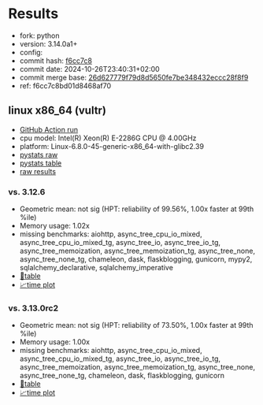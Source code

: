 # Results

- fork: python
- version: 3.14.0a1+
- config: 
- commit hash: [f6cc7c8](https://github.com/python/cpython/commit/f6cc7c8)
- commit date: 2024-10-26T23:40:31+02:00
- commit merge base: [26d627779f79d8d5650fe7be348432eccc28f8f9](https://github.com/python/cpython/commit/26d627779f79d8d5650fe7be348432eccc28f8f9)
- ref: f6cc7c8bd01d8468af70

## linux x86_64 (vultr)

- [GitHub Action run](https://github.com/facebookexperimental/free-threading-benchmarking/actions/runs/11535982459)
- cpu model: Intel(R) Xeon(R) E-2286G CPU @ 4.00GHz
- platform: Linux-6.8.0-45-generic-x86_64-with-glibc2.39
- [pystats raw](bm-20241026-vultr-x86_64-python-f6cc7c8bd01d8468af70-3.14.0a1%2B-f6cc7c8-pystats.json)
- [pystats table](bm-20241026-vultr-x86_64-python-f6cc7c8bd01d8468af70-3.14.0a1%2B-f6cc7c8-pystats.md)
- [raw results](bm-20241026-vultr-x86_64-python-f6cc7c8bd01d8468af70-3.14.0a1%2B-f6cc7c8.json)

### vs. 3.12.6

- Geometric mean: not sig (HPT: reliability of 99.56%, 1.00x faster at 99th %ile)
- Memory usage: 1.02x
- missing benchmarks: aiohttp, async_tree_cpu_io_mixed, async_tree_cpu_io_mixed_tg, async_tree_io, async_tree_io_tg, async_tree_memoization, async_tree_memoization_tg, async_tree_none, async_tree_none_tg, chameleon, dask, flaskblogging, gunicorn, mypy2, sqlalchemy_declarative, sqlalchemy_imperative
- [📄table](bm-20241026-vultr-x86_64-python-f6cc7c8bd01d8468af70-3.14.0a1%2B-f6cc7c8-vs-3.12.6.md)
- [📈time plot](bm-20241026-vultr-x86_64-python-f6cc7c8bd01d8468af70-3.14.0a1%2B-f6cc7c8-vs-3.12.6.svg)

### vs. 3.13.0rc2

- Geometric mean: not sig (HPT: reliability of 73.50%, 1.00x faster at 99th %ile)
- Memory usage: 1.00x
- missing benchmarks: aiohttp, async_tree_cpu_io_mixed, async_tree_cpu_io_mixed_tg, async_tree_io, async_tree_io_tg, async_tree_memoization, async_tree_memoization_tg, async_tree_none, async_tree_none_tg, chameleon, dask, flaskblogging, gunicorn
- [📄table](bm-20241026-vultr-x86_64-python-f6cc7c8bd01d8468af70-3.14.0a1%2B-f6cc7c8-vs-3.13.0rc2.md)
- [📈time plot](bm-20241026-vultr-x86_64-python-f6cc7c8bd01d8468af70-3.14.0a1%2B-f6cc7c8-vs-3.13.0rc2.svg)

